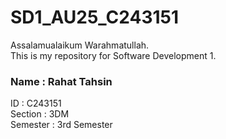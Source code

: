 # SD1_AU25_C243151
Assalamualaikum Warahmatullah.
<br>
This is my repository for Software Development 1.
<br>
### Name : Rahat Tahsin
ID : C243151
<br>
Section : 3DM
<br>
Semester : 3rd Semester
<br>
